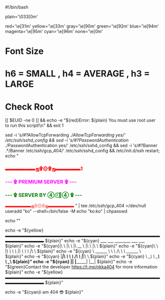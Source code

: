 #!/bin/bash

plain='\033[0m'

red='\e[31m'
yellow='\e[33m'
gray='\e[90m'
green='\e[92m'
blue='\e[94m'
magenta='\e[95m'
cyan='\e[96m'
none='\e[0m'
# Font Size
# h6 = SMALL , h4 = AVERAGE , h3 = LARGE
# Check Root
[[ $EUID -ne 0 ]] && echo -e "${red}Error: ${plain} You must use root user to run this script!\n" && exit 1

sed -i 's/#\?AllowTcpForwarding .*/AllowTcpForwarding yes/' /etc/ssh/sshd_config && sed -i 's/#\?PasswordAuthentication .*/PasswordAuthentication yes/' /etc/ssh/sshd_config && sed -i 's/#\?Banner .*/Banner \/etc\/ssh\/gcp_404/' /etc/ssh/sshd_config && /etc/init.d/ssh restart;
echo "
<h3><font color='red'>▬▬▬▬▬▬ஜ۩۞۩ஜ▬▬▬▬▬1
</font></h3>
<h3><font color='magenta'>--- ۩ PREMIUM SERVER ۩ ---
</font></h3>

<h3><font color='green'>--- ۩ SERVER BY ④ ⍤⃝🌻④ ۩ ---
</font></h3

<h3><font color='red'>▬▬▬▬▬▬ஜ۩۞۩ஜ▬▬▬▬▬▬
</font></h3>" | tee /etc/ssh/gcp_404 >/dev/null
useradd "ko" --shell=/bin/false -M
echo "ko:ko" | chpasswd

echo ""

echo -e "${yellow}▬▬▬▬▬▬▬▬▬▬▬▬▬▬▬▬▬▬▬▬▬▬▬▬▬▬▬▬▬▬▬▬▬▬▬▬▬▬▬▬▬▬▬▬▬ ${plain}"
echo -e "${cyan} ___   ___          ________          ___   ___                               ${plain}"
echo -e "${cyan}|\  \ |\  \        |\   __  \        |\  \ |\  \                              ${plain}"
echo -e "${cyan}\ \  \|_\  \       \ \  \|\  \       \ \  \|_\  \                             ${plain}"
echo -e "${cyan} \ \______  \       \ \  \/\  \       \ \______  \                            ${plain}"
echo -e "${cyan}  \|_____|\  \       \ \  \/\  \       \|_____|\  \                           ${plain}"
echo -e "${cyan}         \ \__\       \ \_______\             \ \__\                          ${plain}"
echo -e "${cyan}          \|__|        \|_______|              \|__|                          ${plain}"
echo -e "${green}Contact the developer https://t.me/nkka404 for more information              ${plain}"
echo -e "${yellow}▬▬▬▬▬▬▬▬▬▬▬▬▬▬▬▬▬▬▬▬▬▬▬▬▬▬▬▬▬▬▬▬▬▬▬▬▬▬▬▬▬▬▬▬▬ ${plain}"

echo -e "${cyan}i am 404 😎 ${plain}"
